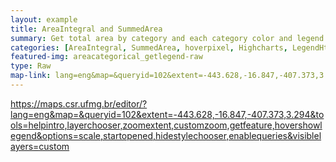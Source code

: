 ```yaml
---
layout: example
title: AreaIntegral and SummedArea
summary: Get total area by category and each category color and legend.
categories: [AreaIntegral, SummedArea, hoverpixel, Highcharts, LegendHtml, OpacitySlider]
featured-img: areacategorical_getlegend-raw
type: Raw
map-link: lang=eng&map=&queryid=102&extent=-443.628,-16.847,-407.373,3.294&tools=helpintro,layerchooser,zoomextent,customzoom,getfeature,hovershowlegend&options=scale,startopened,hidestylechooser,enablequeries&visiblelayers=custom
---
```

https://maps.csr.ufmg.br/editor/?lang=eng&map=&queryid=102&extent=-443.628,-16.847,-407.373,3.294&tools=helpintro,layerchooser,zoomextent,customzoom,getfeature,hovershowlegend&options=scale,startopened,hidestylechooser,enablequeries&visiblelayers=custom

